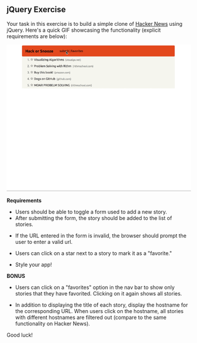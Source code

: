 ## jQuery Exercise

Your task in this exercise is to build a simple clone of [Hacker News](https://news.ycombinator.com/) using jQuery. Here's a quick GIF showcasing the functionality (explicit requirements are below):

![Hacker news clone functionality](./images/hackorsnooze.gif)

__Requirements__

* Users should be able to toggle a form used to add a new story.
  <!-- the submit button should toggle a submit FORM 
    can make submit a button or just text on a nav bar
    add event listener on click to toggle
    could use a toggle method from jquery-->
  <!-- bootstrap has collapse method built in! -->
  <!-- once in the form you can submit a new story
  might need to use prevent Default
  need to grab a value from form 
  append these values to an ordered list using jQuery
  -->
* After submitting the form, the story should be added to the list of stories.
  <!-- might need to use prevent Default
  need to grab a value from form  -->
<!-- append values from form to an ordered list-->
<!-- can use jQuery and append to div and style -->
* If the URL entered in the form is invalid, the browser should prompt the user to enter a valid url.
<!-- this should be a short code, I've used it before in meme generator -->
* Users can click on a star next to a story to mark it as a "favorite."
<!-- look up how to style, use an event listener for clicks
    toggle between favorite and unfav
    possiblity have a class toggle -->
* Style your app! 
<!-- bootstrap/css -->

__BONUS__

* Users can click on a "favorites" option in the nav bar to show only stories that they have favorited. Clicking on it again shows all stories.
<!-- add event listener when clicking on  favorites to only show favorite class
hide  -->
* In addition to displaying the title of each story, display the hostname for the corresponding URL. When users click on the hostname, all stories with different hostnames are filtered out (compare to the same functionality on Hacker News).
<!-- would prob need to use window.location.host and filter out all of that -->

Good luck!
